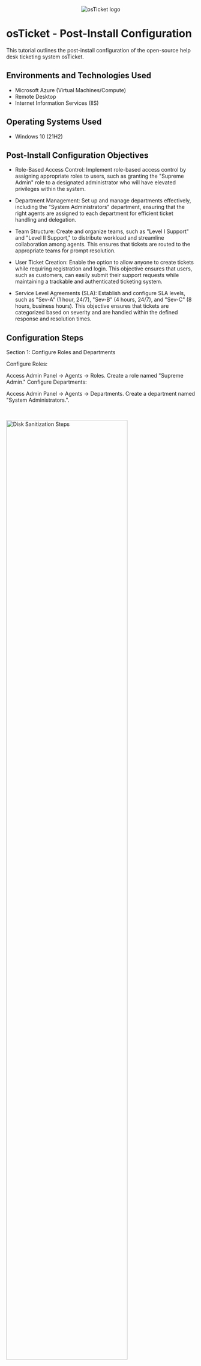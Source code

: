 <p align="center">
<img src="https://i.imgur.com/Clzj7Xs.png" alt="osTicket logo"/>
</p>

<h1>osTicket - Post-Install Configuration</h1>
This tutorial outlines the post-install configuration of the open-source help desk ticketing system osTicket.<br />




<h2>Environments and Technologies Used</h2>

- Microsoft Azure (Virtual Machines/Compute)
- Remote Desktop
- Internet Information Services (IIS)

<h2>Operating Systems Used </h2>

- Windows 10</b> (21H2)

<h2>Post-Install Configuration Objectives</h2>

- Role-Based Access Control: Implement role-based access control by assigning appropriate roles to users, such as granting the "Supreme Admin" role to a designated administrator who will have elevated privileges within the system.
  
- Department Management: Set up and manage departments effectively, including the "System Administrators" department, ensuring that the right agents are assigned to each department for efficient ticket handling and delegation.
  
- Team Structure: Create and organize teams, such as "Level I Support" and "Level II Support," to distribute workload and streamline collaboration among agents. This ensures that tickets are routed to the appropriate teams for prompt resolution.
  
- User Ticket Creation: Enable the option to allow anyone to create tickets while requiring registration and login. This objective ensures that users, such as customers, can easily submit their support requests while maintaining a trackable and authenticated ticketing system.


- Service Level Agreements (SLA): Establish and configure SLA levels, such as "Sev-A" (1 hour, 24/7), "Sev-B" (4 hours, 24/7), and "Sev-C" (8 hours, business hours). This objective ensures that tickets are categorized based on severity and are handled within the defined response and resolution times.

<h2>Configuration Steps</h2>


<p>
Section 1: Configure Roles and Departments

Configure Roles:

Access Admin Panel -> Agents -> Roles.
Create a role named "Supreme Admin."
Configure Departments:

Access Admin Panel -> Agents -> Departments.
Create a department named "System Administrators.".</p>
<br />
<p>
<img src="https://imgur.com/xbXio15.png" height="80%" width="80%" alt="Disk Sanitization Steps"/>
</p>

<p>
Section 2: Configure Teams and User Settings

Configure Teams:

Access Admin Panel -> Agents -> Teams.
Create two teams: "Level I Support" and "Level II Support."
Allow anyone to create tickets:

Access Admin Panel -> Settings -> User Settings.
Enable the option "Registration Required: Require registration and login to create tickets."</p>
<br />
<p>
<img src="https://imgur.com/fMgu76z.png" height="80%" width="80%" alt="Disk Sanitization Steps"/>
</p>

<p>
Section 3: Configure Agents, Users, SLA, and Help Topics

Configure Agents (workers):

Access Admin Panel -> Agents -> Add New.
Add agents named "Jane" and "John."
Configure Users (customers):

Access Agent Panel -> Users -> Add New.
Add users named "Karen" and "Ken."
Configure SLA:

Access Admin Panel -> Manage -> SLA.
Create three SLA levels: "Sev-A" (1 hour, 24/7), "Sev-B" (4 hours, 24/7), and "Sev-C" (8 hours, business hours).
Configure Help Topics:

Access Admin Panel -> Manage -> Help Topics.
Create help topics for various issues, such as "Business Critical Outage," "Personal Computer Issues," "Equipment Request," and "Password Reset."</p>
<br />
<p>
<img src="https://imgur.com/5Sb4eGF.png" height="80%" width="80%" alt="Disk Sanitization Steps"/>
</p>
